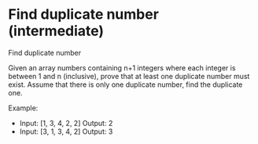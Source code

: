 # Find duplicate number (intermediate)

Find duplicate number

Given an array numbers containing n+1 integers where each integer is between 1 and n (inclusive), prove that at least one duplicate number must exist. Assume that there is only one duplicate number, find the duplicate one.

Example:
- Input: [1, 3, 4, 2, 2]
Output: 2
- Input: [3, 1, 3, 4, 2]
Output: 3